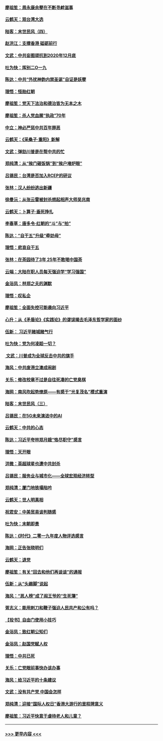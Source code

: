 #### [廖祖笙：周永康余孽在不断寻衅滋事](../pages/nsc993/n11751013.md?t=12291022) 
#### [云鹤天：观台湾大选](../pages/nsc993/n11751007.md?t=12291022) 
#### [陆客：末世民风（四）](../pages/nsc993/n11749203.md?t=12291022) 
#### [赵洪江：支撑香港 砥砺前行](../pages/nsc993/n11748482.md?t=12291022) 
#### [文武：中共妄图顽抗到2020年12月底](../pages/nsc993/n11748446.md?t=12291022) 
#### [吐为快：挥别二O一九](../pages/nsc993/n11748411.md?t=12291022) 
#### [陈达：中共“外扰神韵内禁圣诞”自证是妖孽](../pages/nsc993/n11748226.md?t=12291022) 
#### [理悟：怪胎红朝](../pages/nsc993/n11748206.md?t=12291022) 
#### [廖祖笙：党天下法治和德治皆为无本之木](../pages/nsc993/n11748135.md?t=12291022) 
#### [廖祖笙：杀人党血腥“执政”70年](../pages/nsc993/n11745144.md?t=12291022) 
#### [中立：神必严惩中共百年罪恶](../pages/nsc993/n11744970.md?t=12291022) 
#### [云鹤天：《采桑子‧重阳》新解](../pages/nsc993/n11744948.md?t=12291022) 
#### [文武：弹劾川普是在帮中共的忙](../pages/nsc993/n11744758.md?t=12291022) 
#### [郑纯清：从“挨门砸饭锅”到“挨户堵炉眼”](../pages/nsc993/n11744745.md?t=12291022) 
#### [吕锡民：台湾是否加入RCEP的研议](../pages/nsc993/n11744701.md?t=12291022) 
#### [张林：汉人纷纷逃出新疆](../pages/nsc993/n11743530.md?t=12291022) 
#### [徐曼沅：从张云雷被封杀想起相声大师吴兆南](../pages/nsc993/n11741816.md?t=12291022) 
#### [云鹤天：卜算子‧垂死挣扎](../pages/nsc993/n11739956.md?t=12291022) 
#### [李春草：唐多令‧红朝的“斗”与“拍”](../pages/nsc993/n11739830.md?t=12291022) 
#### [陈达：“自干五”升级“牵妨母”](../pages/nsc993/n11739724.md?t=12291022) 
#### [理悟：悲哀自干五](../pages/nsc993/n11739547.md?t=12291022) 
#### [张林：在茶园待了3年 25年不敢喝中国茶](../pages/nsc993/n11739240.md?t=12291022) 
#### [云端：大陆在职人员每天强迫学“学习强国”](../pages/nsc993/n11738735.md?t=12291022) 
#### [金浴凤：林郑之夫的渊默](../pages/nsc993/n11737735.md?t=12291022) 
#### [理悟：叹私企](../pages/nsc993/n11737715.md?t=12291022) 
#### [廖祖笙：全面失控可能袭向习近平](../pages/nsc993/n11737704.md?t=12291022) 
#### [心升：从《矛盾论》《实践论》的谬误揭去毛泽东哲学家的面纱](../pages/nsc993/n11736962.md?t=12291022) 
#### [伍新： 习近平赌城赌气行](../pages/nsc993/n11736929.md?t=12291022) 
#### [吐为快：党为何凌蹈一切？](../pages/nsc993/n11736915.md?t=12291022) 
#### [ 文武：川普成为全球反击中共的旗手](../pages/nsc993/n11736882.md?t=12291022) 
#### [海风：中共废港立澳成闹剧](../pages/nsc993/n11735857.md?t=12291022) 
#### [关乐：修改校章不过是自往死凑的亡党臭棋](../pages/nsc993/n11735097.md?t=12291022) 
#### [海网：南风吹起势燎原——有感于“光复茂名”模式重演](../pages/nsc993/n11732308.md?t=12291022) 
#### [陆客：末世民风（三）](../pages/nsc993/n11732211.md?t=12291022) 
#### [吕锡民：在5G未来演进中的AI](../pages/nsc993/n11730010.md?t=12291022) 
#### [云鹤天：中共的心态](../pages/nsc993/n11729906.md?t=12291022) 
#### [陈达：习近平夸林郑月娥“恪尽职守”感言](../pages/nsc993/n11729881.md?t=12291022) 
#### [理悟：天开眼](../pages/nsc993/n11729699.md?t=12291022) 
#### [洪微：英超球星也遭中共封杀](../pages/nsc993/n11727243.md?t=12291022) 
#### [吕锡民：服务业与城市化——全球宏观经济转型](../pages/nsc993/n11725845.md?t=12291022) 
#### [郑纯清：厦门地铁塌陷吟](../pages/nsc993/n11725813.md?t=12291022) 
#### [云鹤天：世人明真相](../pages/nsc993/n11725621.md?t=12291022) 
#### [祝君安：中美贸易谈判随感](../pages/nsc993/n11725609.md?t=12291022) 
#### [吐为快：末朝即景](../pages/nsc993/n11723365.md?t=12291022) 
#### [陈达：《时代》二零一九年度人物评选感言](../pages/nsc993/n11723337.md?t=12291022) 
#### [海网：正告张晓明们](../pages/nsc993/n11723228.md?t=12291022) 
#### [云鹤天：退党](../pages/nsc993/n11723056.md?t=12291022) 
#### [廖祖笙：有关“回去和他们再谈谈”的通报](../pages/nsc993/n11722442.md?t=12291022) 
#### [伍新：从“头踢脚”说起](../pages/nsc993/n11722429.md?t=12291022) 
#### [海风：“恶人榜”成了阎王爷的“生死簿”](../pages/nsc993/n11722272.md?t=12291022) 
#### [胥志义：能用剌刀和鞭子强迫人民共产和公有吗？](../pages/nsc993/n11720569.md?t=12291022) 
#### [【投书】自由门使用小技巧](../pages/nsc993/n11720180.md?t=12291022) 
#### [金浴凤：致红朝公知们](../pages/nsc993/n11720563.md?t=12291022) 
#### [金浴凤：赵国党赋人权](../pages/nsc993/n11720533.md?t=12291022) 
#### [理悟：中共已死](../pages/nsc993/n11720233.md?t=12291022) 
#### [关乐：亡党眼前事快办该办事](../pages/nsc993/n11719160.md?t=12291022) 
#### [海风：给习近平的十条建议](../pages/nsc993/n11717616.md?t=12291022) 
#### [文武：没有共产党 中国会怎样](../pages/nsc993/n11717584.md?t=12291022) 
#### [郑纯清：迎接“国际人权日”香港大游行的里程牌意义](../pages/nsc993/n11717417.md?t=12291022) 
#### [廖祖笙：习近平快意于虐待老人和儿童？](../pages/nsc993/n11715313.md?t=12291022) 

----
#### [ >>> 更早内容 <<< ](../indexes/nsc993-earlier.md)
